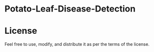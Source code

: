 # Potato-Leaf-Disease-Detection

# License
Feel free to use, modify, and distribute it as per the terms of the license.
